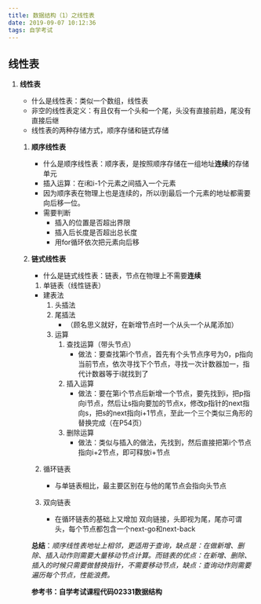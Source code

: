 ```yaml
---
title: 数据结构（1）之线性表
date: 2019-09-07 10:12:36
tags: 自学考试
---
```


## 线性表

1. **线性表**  
    - 什么是线性表：类似一个数组，线性表
    - 非空的线性表定义：有且仅有一个头和一个尾，头没有直接前趋，尾没有直接后继
    - 线性表的两种存储方式，顺序存储和链式存储

    1. **顺序线性表**  
        - 什么是顺序线性表：顺序表，是按照顺序存储在一组地址**连续**的存储单元
        - 插入运算：在i和i-1个元素之间插入一个元素
        - 因为顺序表在物理上也是连续的，所以i到最后一个元素的地址都需要向后移一位。
        - 需要判断
            - 插入的位置是否超出界限
            - 插入后长度是否超出总长度
            - 用for循环依次把元素向后移

    2. **链式线性表**  
        - 什么是链式线性表：链表，节点在物理上不需要**连续**
        
        1. 单链表（线性链表）
        - 建表法
            1. 头插法
            2. 尾插法
                - （顾名思义就好，在新增节点时一个从头一个从尾添加）
            3. 运算
                1. 查找运算（带头节点）
                    - 做法：要查找第i个节点，首先有个头节点序号为0，p指向当前节点，依次寻找下个节点，寻找一次计数器加一，指代计数器等于i就找到了
                2. 插入运算
                    - 做法：要在第i个节点后新增一个节点，要先找到i，把p指向i节点，然后让s指向要加的节点x，修改p指针的next指向s，把s的next指向i+1节点，至此一个三个类似三角形的替换完成（在P54页）
                3. 删除运算
                    - 做法：类似与插入的做法，先找到，然后直接把第i个节点指向i+2节点，即可释放i+节点

        2. 循环链表
            - 与单链表相比，最主要区别在与他的尾节点会指向头节点

        3. 双向链表
            - 在循环链表的基础上又增加 双向链接，头即视为尾，尾亦可谓头，每个节点都包含一个next-go和next-back

        **总结**：*顺序线性表地址上相邻，更适用于查询，缺点是：在做新增、删除、插入动作则需要大量移动节点计算。而链表的优点：在新增、删除、插入的时候只需要做替换指针，不需要移动节点，缺点：查询动作则需要遍历每个节点，性能浪费。*

        **参考书：自学考试课程代码02331数据结构**
